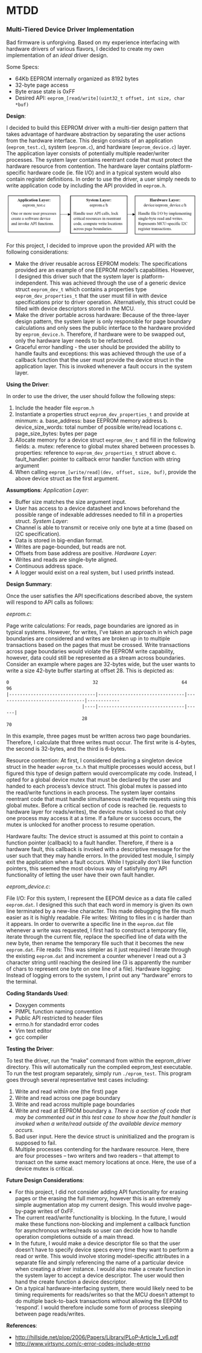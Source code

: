 # MTDD
### Multi-Tiered Device Driver Implementation

Bad firmware is unforgiving.
Based on my experience interfacing with hardware drivers of various flavors, I decided to create my own implementation of an *ideal* driver design.

Some Specs:

* 64Kb EEPROM internally organized as 8192 bytes
* 32-byte page access
* Byte erase state is 0xFF
* Desired API: `eeprom_[read/write](uint32_t offset, int size, char *buf)`

**Design**:

I decided to build this EEPROM driver with a multi-tier design pattern that takes advantage of hardware abstraction by separating the user actions from the hardware interface. This design consists of an application (`eeprom_test.c`), system (`eeprom.c`), and hardware (`eeprom_device.c`) layer. The application layer consists of potentially multiple reader/writer processes. The system layer contains reentrant code that must protect the hardware resource from contention. The hardware layer contains platform-specific hardware code (ie. file I/O) and in a typical system would also contain register definitions. In order to use the driver, a user simply needs to write application code by including the API provided in `eeprom.h`.

![MTDD Diagram](mtdd.png)

For this project, I decided to improve upon the provided API with the following considerations:

* Make the driver reusable across EEPROM models: The specifications provided are an example of one EEPROM model’s capabilities. However, I designed this driver such that the system layer is platform-independent. This was achieved through the use of a generic device struct `eeprom_dev_t` which contains a properties type `eeprom_dev_properties_t` that the user must fill in with device specifications prior to driver operation. Alternatively, this struct could be filled with device descriptors stored in the MCU.
* Make the driver portable across hardware: Because of the three-layer design pattern, the system layer is only responsible for page boundary calculations and only sees the public interface to the hardware provided by `eeprom_device.h`. Therefore, if hardware were to be swapped out, only the hardware layer needs to be refactored.
* Graceful error handling - the user should be provided the ability to handle faults and exceptions: this was achieved through the use of a callback function that the user must provide the device struct in the application layer. This is invoked whenever a fault occurs in the system layer.

**Using the Driver**:

In order to use the driver, the user should follow the following steps:

1. Include the header file `eeprom.h`
2. Instantiate a properties struct `eeprom_dev_properties_t` and provide at minmum:
a. base_address: base EEPROM memory address
b. device_size_words: total number of possible write/read locations
c. page_size_bytes: bytes per page
3. Allocate memory for a device struct `eeprom_dev_t` and fill in the following fields: a. mutex: reference to global mutex shared between processes
b. properties: reference to `eeprom_dev_properties_t` struct above
c. fault_handler: pointer to callback error handler function with string argument
4. When calling `eeprom_[write/read](dev, offset, size, buf)`, provide the above device struct as the first argument.

**Assumptions**:
_Application Layer_:
* Buffer size matches the size argument input.
* User has access to a device datasheet and knows beforehand the possible range of indexable addresses needed to fill in a properties struct.
_System Layer_:
* Channel is able to transmit or receive only one byte at a time (based on I2C specification).
* Data is stored in big-endian format.
* Writes are page-bounded, but reads are not.
* Offsets from base address are positive.
_Hardware Layer_:
* Writes and reads are single-byte aligned.
* Continuous address space.
* A logger would exist on a real system, but I used printfs instead.

**Design Summary**:

Once the user satisfies the API specifications described above, the system will respond to API calls as follows:

_eeprom.c_:

Page write calculations: For reads, page boundaries are ignored as in typical systems. However, for writes, I’ve taken an approach in which page boundaries are considered and writes are broken up in to multiple transactions based on the pages that must be crossed. Write transactions across page boundaries would violate the EEPROM write capability, however, data could still be represented as a stream across boundaries. Consider an example where pages are 32-bytes wide, but the user wants to write a size 42-byte buffer starting at offset 28. This is depicted as:
```
0                               32                               64                               96
|--------------------------------|--------------------------------|--------------------------------|------------
                            |----|--------------------------------|------|
                            28                                           70
```                            
In this example, three pages must be written across two page boundaries. Therefore, I calculate that three writes must occur. The first write is 4-bytes, the second is 32-bytes, and the third is 6-bytes.

Resource contention: At first, I considered declaring a singleton device struct in the header `eeprom_tx.h` that multiple processes would access, but I figured this type of design pattern would overcomplicate my code. Instead, I opted for a global device mutex that must be declared by the user and handed to each process’s device struct. This global mutex is passed into the read/write functions in each process. The system layer contains reentrant code that must handle simultaneous read/write requests using this global mutex. Before a critical section of code is reached (ie. requests to hardware layer for reads/writes), the device mutex is locked so that only one process may access it at a time. If a failure or success occurs, the mutex is unlocked for another process to resume operation.

Hardware faults: The device struct is assumed at this point to contain a function pointer (callback) to a fault handler. Therefore, if there is a hardware fault, this callback is invoked with a descriptive message for the user such that they may handle errors. In the provided test module, I simply exit the application when a fault occurs. While I typically don’t like function pointers, this seemed the most obvious way of satisfying my API functionality of letting the user have their own fault handler.

_eeprom\_device.c_:

File I/O: For this system, I represent the EEPOM device as a data file called `eeprom.dat`. I designed this such that each word in memory is given its own line terminated by a new-line character. This made debugging the file much easier as it is highly readable.
File writes: Writing to files in c is harder than it appears. In order to overwrite a specific line in the `eeprom.dat` file whenever a write was requested, I first had to construct a temporary file, iterate through the current file, replace the specified line of data with the new byte, then rename the temporary file such that it becomes the new `eeprom.dat`.
File reads: This was simpler as it just required I iterate through the existing `eeprom.dat` and increment a counter whenever I read out a 3 character string until reaching the desired line (3 is apparently the number of chars to represent one byte on one line of a file).
Hardware logging: Instead of logging errors to the system, I print out any “hardware” errors to the terminal.

**Coding Standards Used**:

* Doxygen comments
* PIMPL function naming convention
* Public API restricted to header files
* errno.h for standadrd error codes
* Vim text editor
* gcc compiler

**Testing the Driver**:

To test the driver, run the “make” command from within the eeprom_driver directory. This will automatically run the compiled eeprom_test executable. To run the test program separately, simply run ```./eprom_test```. This program goes through several representative test cases including:

1. Write and read within one (the first) page
2. Write and read across one page boundary
3. Write and read across multiple page boundaries
4. Write and read at EEPROM boundary
a. *There is a section of code that may be commented out in this test case to show how the fault handler is invoked when a write/read outside of the available device memory occurs.*
5. Bad user input. Here the device struct is uninitialized and the program is supposed to fail.
6. Multiple processes contending for the hardware resource. Here, there are four processes – two writers and two readers – that attempt to transact on the same exact memory locations at once. Here, the use of a device mutex is critical.

**Future Design Considerations**:

* For this project, I did not consider adding API functionality for erasing pages or the erasing the full memory, however this is an extremely simple augmentation atop my current design. This would involve page-by-page writes of 0xFF.
* The current read/write functionality is blocking. In the future, I would make these functions non-blocking and implement a callback function for asynchronous writes/reads so user can decide how to handle operation completions outside of a main thread.
* In the future, I would make a device descriptor file so that the user doesn’t have to specify device specs every time they want to perform a read or write. This would involve storing model-specific attributes in a separate file and simply referencing the name of a particular device when creating a driver instance. I would also make a create function in the system layer to accept a device descriptor. The user would then hand the create function a device descriptor.
* On a typical hardware-interfacing system, there would likely need to be timing requirements for reads/writes so that the MCU doesn’t attempt to do multiple back-to-back transactions without allowing the EEPOM to ‘respond’. I would therefore include some form of process sleeping between page reads/writes.

**References**:

* http://hillside.net/plop/2006/Papers/Library/PLoP-Article_1_v6.pdf
* http://www.virtsync.com/c-error-codes-include-errno
